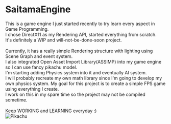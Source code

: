 # SaitamaEngine

This is a game engine I just started recently to try learn every aspect in Game Programming.</br>
I chose DirectX11 as my Rendering API, started everything from scratch.</br>
It's definitely a WIP and will-not-be-done-soon project.</br>
</br>
Currently, it has a really simple Rendering structure with lighting using Scene Graph and event system.</br>
I also integrated Open Asset Import Library(ASSIMP) into my game engine so I can use fancy pikachu model.</br>
I'm starting adding Physics system into it and eventually AI system.</br>
I will probably recreate my own math library since I'm going to develop my own physics system.
My goal for this project is to create a simple FPS game using everything I create.</br>
I work on this in my spare time so the project may not be compiled sometime.</br>
</br>
Keep WORKING and LEARNING everyday :)</br>
![Pikachu](https://i.imgur.com/6sHoIQg.png)
